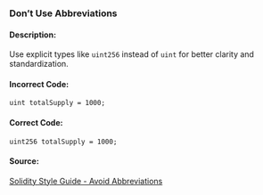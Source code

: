 ### Don’t Use Abbreviations
#### Description:
Use explicit types like `uint256` instead of `uint` for better clarity and standardization.

#### Incorrect Code:
```solidity
uint totalSupply = 1000;
```

#### Correct Code:
```solidity
uint256 totalSupply = 1000;
```

#### Source:
[Solidity Style Guide - Avoid Abbreviations](https://docs.soliditylang.org/en/v0.8.27/style-guide.html#type-names)